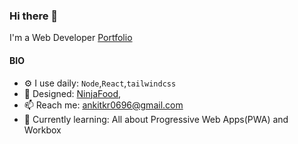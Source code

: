 ### Hi there 👋

<!--
**ankit0696/ankit0696** is a ✨ _special_ ✨ repository because its `README.md` (this file) appears on your GitHub profile.

Here are some ideas to get you started:

- 🔭 I’m currently working on ...
- 🌱 I’m currently learning ...
- 👯 I’m looking to collaborate on ...
- 🤔 I’m looking for help with ...
- 💬 Ask me about ...
- 📫 How to reach me: ...
- 😄 Pronouns: ...
- ⚡ Fun fact: ...
-->
I'm a Web Developer [Portfolio](https://ankitdev.netlify.app/)

#### BIO
- ⚙️ I use daily: `Node`,`React`,`tailwindcss`
- 💅 Designed: [NinjaFood](https://ninjas-food.netlify.app/),
- 📫 Reach me: [ankitkr0696@gmail.com](ankitkr0696@gmail.com)
- 🌱 Currently learning: All about Progressive Web Apps(PWA) and Workbox
